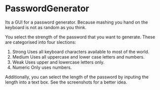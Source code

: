# PasswordGenerator
Its a GUI for a password generator. Because mashing you hand on the keyboard is not as random as you think. 

You select the strength of the password that you want to generate. These are categorised into four slections:
1. Strong   Uses all keyboard characters available to most of the world.
2. Medium   Uses all uppercase and lower case letters and numbers. 
3. Weak     Uses upper and lowercase letters only. 
4. Numeric  Only uses numbers. 

Additionally, you can select the length of the password by inputing the length into a text box. 
See the screenshots for a better idea. 
